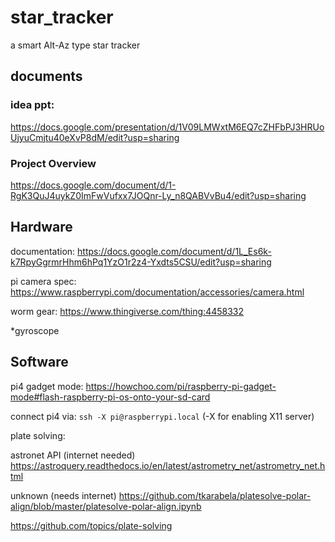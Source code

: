 # star_tracker
a smart Alt-Az type star tracker

## documents

### idea ppt:
https://docs.google.com/presentation/d/1V09LMWxtM6EQ7cZHFbPJ3HRUoUjyuCmjtu40eXvP8dM/edit?usp=sharing

### Project Overview
https://docs.google.com/document/d/1-RgK3QuJ4uykZ0ImFwVufxx7JOQnr-Ly_n8QABVvBu4/edit?usp=sharing

## Hardware

documentation: https://docs.google.com/document/d/1L_Es6k-k7RpyGgrmrHhm6hPq1YzO1r2z4-Yxdts5CSU/edit?usp=sharing

pi camera spec: https://www.raspberrypi.com/documentation/accessories/camera.html

worm gear: https://www.thingiverse.com/thing:4458332

*gyroscope

## Software

pi4 gadget mode: https://howchoo.com/pi/raspberry-pi-gadget-mode#flash-raspberry-pi-os-onto-your-sd-card

connect pi4 via: `ssh -X pi@raspberrypi.local` (-X for enabling X11 server)

plate solving:

astronet API (internet needed) https://astroquery.readthedocs.io/en/latest/astrometry_net/astrometry_net.html 

unknown (needs internet) https://github.com/tkarabela/platesolve-polar-align/blob/master/platesolve-polar-align.ipynb

https://github.com/topics/plate-solving
